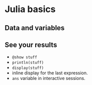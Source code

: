 # Julia basics

## Data and variables

## See your results

- `@show stuff`
- `println(stuff)`
- `display(stuff)`
- inline display for the last expression.
- `ans` variable in interactive sessions.
